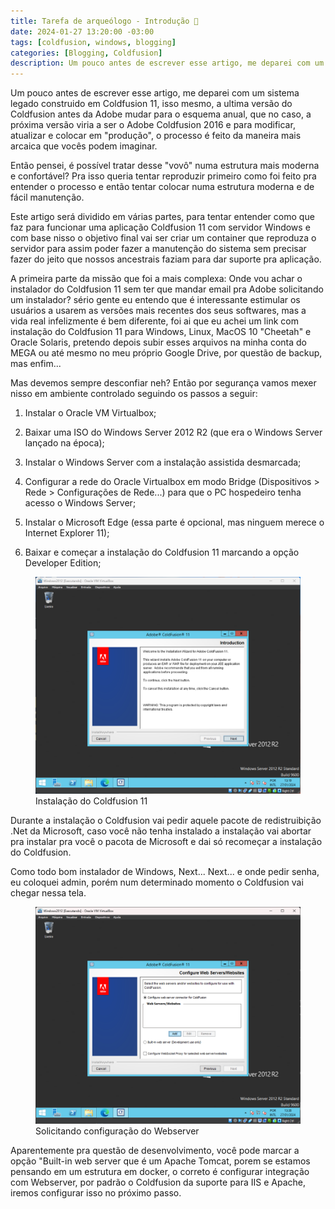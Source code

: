 ```yaml
---
title: Tarefa de arqueólogo - Introdução 👴
date: 2024-01-27 13:20:00 -03:00
tags: [coldfusion, windows, blogging]
categories: [Blogging, Coldfusion]
description: Um pouco antes de escrever esse artigo, me deparei com um sistema legado construido em Coldfusion 11...
---
```

Um pouco antes de escrever esse artigo, me deparei com um sistema legado construido em Coldfusion 11, isso mesmo, a ultima versão do Coldfusion antes da Adobe mudar para o esquema anual, que no caso, a próxima versão viria a ser o Adobe Coldfusion 2016 e para modificar, atualizar e colocar em "produção", o processo é feito da maneira mais arcaica que vocês podem imaginar.

Então pensei, é possível tratar desse "vovô" numa estrutura mais moderna e confortável? Pra isso queria tentar reproduzir primeiro como foi feito pra entender o processo e então tentar colocar numa estrutura moderna e de fácil manutenção.

Este artigo será dividido em várias partes, para tentar entender como que faz para funcionar uma aplicação Coldfusion 11 com servidor Windows e com base nisso o objetivo final vai ser criar um container que reproduza o servidor para assim poder fazer a manutenção do sistema sem precisar fazer do jeito que nossos ancestrais faziam para dar suporte pra aplicação.

A primeira parte da missão que foi a mais complexa: Onde vou achar o instalador do Coldfusion 11 sem ter que mandar email pra Adobe solicitando um instalador? sério gente eu entendo que é interessante estimular os usuários a usarem as versões mais recentes dos seus softwares, mas a vida real infelizmente é bem diferente, foi ai que eu achei um link com instalação do Coldfusion 11 para Windows, Linux, MacOS 10 "Cheetah" e Oracle Solaris, pretendo depois subir esses arquivos na minha conta do MEGA ou até mesmo no meu próprio Google Drive, por questão de backup, mas enfim...

Mas devemos sempre desconfiar neh? Então por segurança vamos mexer nisso em ambiente controlado seguindo os passos a seguir:

1. Instalar o Oracle VM Virtualbox;

2. Baixar uma ISO do Windows Server 2012 R2 (que era o Windows Server lançado na época);

3. Instalar o Windows Server com a instalação assistida desmarcada;

4. Configurar a rede do Oracle Virtualbox em modo Bridge (Dispositivos > Rede > Configurações de Rede...) para que o PC hospedeiro tenha acesso o Windows Server;

5. Instalar o Microsoft Edge (essa parte é opcional, mas ninguem merece o Internet Explorer 11);

6. Baixar e começar a instalação do Coldfusion 11 marcando a opção Developer Edition;

<figure>
    <img src="/web/tarefa-de-arqueologo-introducao/windows-server-coldfusion-11.png" alt="Instalação do Coldfusion 11">
    <figcaption>Instalação do Coldfusion 11</figcaption>
</figure>

Durante a instalação o Coldfusion vai pedir aquele pacote de redistruibição .Net da Microsoft, caso você não tenha instalado a instalação vai abortar pra instalar pra você o pacota de Microsoft e dai só recomeçar a instalação do Coldfusion.

Como todo bom instalador de Windows, Next... Next... e onde pedir senha, eu coloquei admin, porém num determinado momento o Coldfusion vai chegar nessa tela.

<figure>
    <img src="/web/tarefa-de-arqueologo-introducao/windows-server-coldfusion-11-4.png" alt="Solicitando configuração do Webserver">
    <figcaption>Solicitando configuração do Webserver</figcaption>
</figure>

Aparentemente pra questão de desenvolvimento, você pode marcar a opção "Built-in web server que é um Apache Tomcat, porem se estamos pensando em um estrutura em docker, o correto é configurar integração com Webserver, por padrão o Coldfusion da suporte para IIS e Apache, iremos configurar isso no próximo passo.
